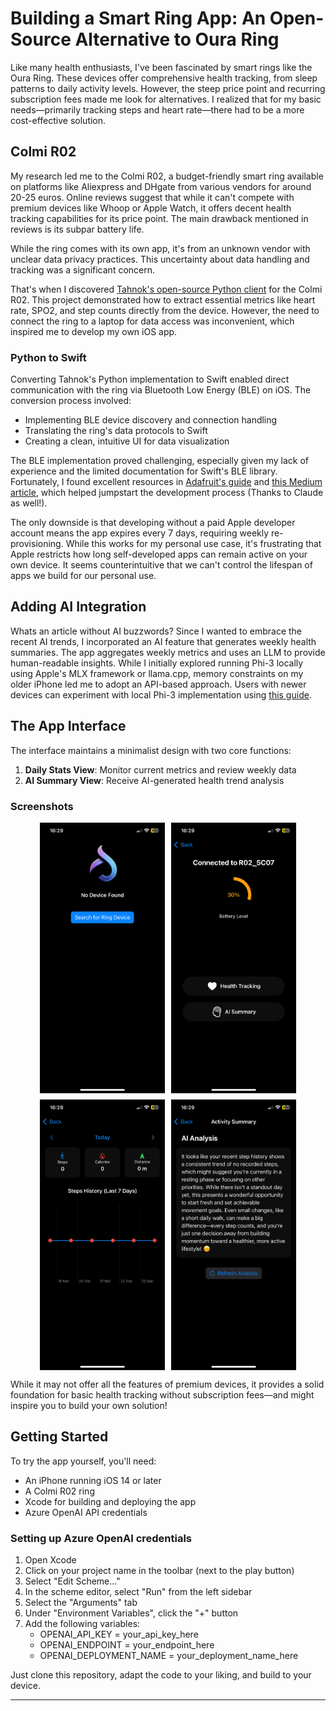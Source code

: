 # Building a Smart Ring App: An Open-Source Alternative to Oura Ring

Like many health enthusiasts, I've been fascinated by smart rings like the Oura Ring. These devices offer comprehensive health tracking, from sleep patterns to daily activity levels. However, the steep price point and recurring subscription fees made me look for alternatives. I realized that for my basic needs—primarily tracking steps and heart rate—there had to be a more cost-effective solution.

## Colmi R02

My research led me to the Colmi R02, a budget-friendly smart ring available on platforms like Aliexpress and DHgate from various vendors for around 20-25 euros. Online reviews suggest that while it can't compete with premium devices like Whoop or Apple Watch, it offers decent health tracking capabilities for its price point. The main drawback mentioned in reviews is its subpar battery life.

While the ring comes with its own app, it's from an unknown vendor with unclear data privacy practices. This uncertainty about data handling and tracking was a significant concern.

That's when I discovered [Tahnok's open-source Python client](https://github.com/tahnok/colmi_r02_client) for the Colmi R02. This project demonstrated how to extract essential metrics like heart rate, SPO2, and step counts directly from the device. However, the need to connect the ring to a laptop for data access was inconvenient, which inspired me to develop my own iOS app.

### Python to Swift

Converting Tahnok's Python implementation to Swift enabled direct communication with the ring via Bluetooth Low Energy (BLE) on iOS. The conversion process involved:

- Implementing BLE device discovery and connection handling
- Translating the ring's data protocols to Swift
- Creating a clean, intuitive UI for data visualization

The BLE implementation proved challenging, especially given my lack of experience and the limited documentation for Swift's BLE library. Fortunately, I found excellent resources in [Adafruit's guide](https://cdn-learn.adafruit.com/downloads/pdf/build-a-bluetooth-app-using-swift-5.pdf) and [this Medium article](https://medium.com/@bhumitapanara/ble-bluetooth-low-energy-with-ios-swift-7ef0de0dff78), which helped jumpstart the development process (Thanks to Claude as well!).

The only downside is that developing without a paid Apple developer account means the app expires every 7 days, requiring weekly re-provisioning. While this works for my personal use case, it's frustrating that Apple restricts how long self-developed apps can remain active on your own device. It seems counterintuitive that we can't control the lifespan of apps we build for our personal use.

## Adding AI Integration
Whats an article without AI buzzwords? 
Since I wanted to embrace the recent AI trends, I incorporated an AI feature that generates weekly health summaries. The app aggregates weekly metrics and uses an LLM to provide human-readable insights. While I initially explored running Phi-3 locally using Apple's MLX framework or llama.cpp, memory constraints on my older iPhone led me to adopt an API-based approach. Users with newer devices can experiment with local Phi-3 implementation using [this guide](https://github.com/ml-explore/mlx-swift-examples/blob/main/Applications/LLMEval/README.md).

## The App Interface

The interface maintains a minimalist design with two core functions:

1. **Daily Stats View**: Monitor current metrics and review weekly data
2. **AI Summary View**: Receive AI-generated health trend analysis

### Screenshots

<div style="display: flex; flex-wrap: wrap; gap: 10px; justify-content: center;">
    <img src="images/1.png" width="200" alt="Home Screen">
    <img src="images/2.png" width="200" alt="Device Found View">
    <img src="images/3.png" width="200" alt="Health Tracking View">
    <img src="images/4.png" width="200" alt="AI Summary View">
</div>

While it may not offer all the features of premium devices, it provides a solid foundation for basic health tracking without subscription fees—and might inspire you to build your own solution!

## Getting Started

To try the app yourself, you'll need:

- An iPhone running iOS 14 or later
- A Colmi R02 ring
- Xcode for building and deploying the app
- Azure OpenAI API credentials

### Setting up Azure OpenAI credentials

1. Open Xcode
2. Click on your project name in the toolbar (next to the play button)
3. Select "Edit Scheme..."
4. In the scheme editor, select "Run" from the left sidebar
5. Select the "Arguments" tab
6. Under "Environment Variables", click the "+" button
7. Add the following variables:
   - OPENAI_API_KEY = your_api_key_here
   - OPENAI_ENDPOINT = your_endpoint_here
   - OPENAI_DEPLOYMENT_NAME = your_deployment_name_here

Just clone this repository, adapt the code to your liking, and build to your device.

---





